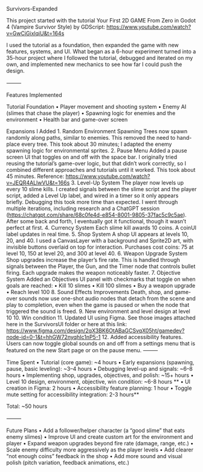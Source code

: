 Survivors-Expanded

This project started with the tutorial Your First 2D GAME From Zero in Godot 4 (Vampire Survivor Style) by GDScript:
https://www.youtube.com/watch?v=GwCiGixlqiU&t=164s

I used the tutorial as a foundation, then expanded the game with new features, systems, and UI. What began as a 6-hour experiment turned into a 35-hour project where I followed the tutorial, debugged and iterated on my own, and implemented new mechanics to see how far I could push the design.

⸻

Features Implemented

Tutorial Foundation
	•	Player movement and shooting system
	•	Enemy AI (slimes that chase the player)
	•	Spawning logic for enemies and the environment
	•	Health bar and game-over screen

Expansions I Added
	1.	Random Environment Spawning
Trees now spawn randomly along paths, similar to enemies. This removed the need to hand-place every tree.
This took about 30 minutes; I adapted the enemy spawning logic for environmental sprites.
	2.	Pause Menu
Added a pause screen UI that toggles on and off with the space bar.
I originally tried reusing the tutorial’s game-over logic, but that didn’t work correctly, so I combined different approaches and tutorials until it worked.
This took about 45 minutes. Reference: https://www.youtube.com/watch?v=JEQR4ALlwVU&t=166s
	3.	Level-Up System
The player now levels up every 10 slime kills. I created signals between the slime script and the player script, added a Level Up label, and wired in a timer so it only appears briefly.
Debugging this took more time than expected. I went through multiple iterations, including research and a ChatGPT session (https://chatgpt.com/share/68c0fe4d-e854-8001-9805-37fac5c9c5ae). After some back and forth, I eventually got it functional, though it wasn’t perfect at first.
	4.	Currency System
Each slime kill awards 10 coins. A coinUI label updates in real time.
	5.	Shop System
A shop UI appears at levels 10, 20, and 40.
I used a CanvasLayer with a background and Sprite2D art, with invisible buttons overlaid on top for interaction.
Purchases cost coins: 75 at level 10, 150 at level 20, and 300 at level 40.
	6.	Weapon Upgrade System
Shop upgrades increase the player’s fire rate. This is handled through signals between the Player, the Gun, and the Timer node that controls bullet firing. Each upgrade makes the weapon noticeably faster.
	7.	Objective System
Added an Objectives UI panel with checkmarks that toggle on when goals are reached:
	•	Kill 10 slimes
	•	Kill 100 slimes
	•	Buy a weapon upgrade
	•	Reach level 100
	8.	Sound Effects Improvements
Death, shop, and game-over sounds now use one-shot audio nodes that detach from the scene and play to completion, even when the game is paused or when the node that triggered the sound is freed.
	9. New environment and level design at level 10
	10. Win condition
	11. Updated UI using Figma. See those images attached here in the SurvivorsUI folder or here at this link: https://www.figma.com/design/2qX3BK6OtABaGCSvqX05ht/gamedev?node-id=0-1&t=hhGW72nyqhIc1nP5-1
	12. Added accessibility features. Users can now toggle global sounds on and off from a settings menu that is featured on the new Start page or on the pause menu.
⸻

Time Spent
	•	Tutorial (core game): ~4 hours
	•	Early expansions (spawning, pause, basic leveling): ~3–4 hours
	•	Debugging level-up and signals: ~6–8 hours
	•	Implementing shop, upgrades, objectives, and polish: ~15+ hours
	•	Level 10 design, environment, objective, win condition: ~6-8 hours
**	•	UI creation in Figma: 2 hours
	•	Accessibility feature planning: 1 hour
	•	Toggle mute setting for accessibility integration: 2-3 hours**
	
Total: ~50 hours

⸻

Future Plans
	•	Add a follower/helper character (a “good slime” that eats enemy slimes)
	•	Improve UI and create custom art for the environment and player
	•	Expand weapon upgrades beyond fire rate (damage, range, etc.)
	•	Scale enemy difficulty more aggressively as the player levels
	•	Add clearer “not enough coins” feedback in the shop
	•	Add more sound and visual polish (pitch variation, feedback animations, etc.)

